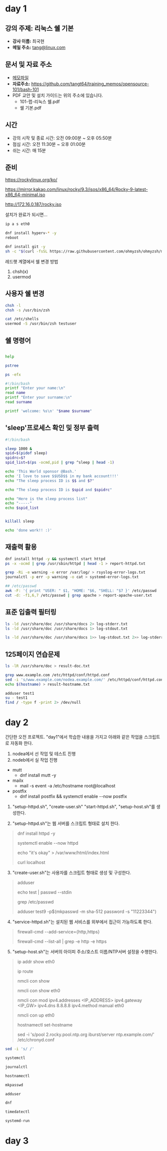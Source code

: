 # day 1

## 강의 주제: 리눅스 쉘 기본

- __강사 이름:__ 최국현
- __메일 주소:__ tang@linux.com

## 문서 및 자료 주소

- [메모파일](https://github.com/tangt64/training_memos/tree/main/opensource-101/bash-101)
- __자료주소:__ https://github.com/tangt64/training_memos/opensource-101/bash-101
- PDF 교안 및 설치 가이드는 위의 주소에 있습니다.
	- 101-랩-리눅스 쉘.pdf
	- 쉘 기본.pdf

## 시간

- 강의 시작 및 종료 시간: 오전 09:00분 ~ 오후 05:50분
- 점심 시간: 오전 11:30분 ~ 오후 01:00분
- 쉬는 시간: 매 15분

## 준비

https://rockylinux.org/ko/

https://mirror.kakao.com/linux/rocky/9.3/isos/x86_64/Rocky-9-latest-x86_64-minimal.iso

http://172.16.0.187/rocky.iso

설치가 완료가 되시면...

```bash
ip a s eth0

dnf install hyperv-* -y 
reboot

dnf install git -y
sh -c "$(curl -fsSL https://raw.githubusercontent.com/ohmyzsh/ohmyzsh/master/tools/install.sh)"
```

레드햇 계열에서 쉘 변경 방법

1. chsh(x)
2. usermod

## 사용자 쉘 변경

```bash
chsh -l
chsh -s /usr/bin/zsh

cat /etc/shells
usermod -S /usr/bin/zsh testuser
```

## 쉘 명령어

```bash

help

pstree

ps -efx

#!/bin/bash
printf "Enter your name:\n"
read name
printf "Enter your surname:\n"
read surname

printf 'welcome: %s\n' "$name $surname"


```


## 'sleep'프로세스 확인 및 정부 출력

```bash
#!/bin/bash

sleep 1000 &
spid=$(pidof sleep)
spidrc=$?
spid_list=$(ps -ocmd,pid | grep ^sleep | head -1)

echo 'This World sponsor @Bash.'
echo 'I love to save $$USD$$ in my bank account!!!'
echo "The sleep process ID is $$ and $?"

echo "The sleep process ID is $spid and $spidrc"

echo "Here is the sleep process list"
echo "-----"
echo $spid_list


killall sleep

echo 'done work!! :)'
```


## 재출력 활용

```bash
dnf install httpd -y && systemctl start httpd
ps -x -ocmd | grep /usr/sbin/httpd | head -1 > report-httpd.txt

grep -Ri -e warning -e error /var/log/ > rsyslog-error-logs.txt
journalctl -p err -p warning -o cat > systemd-error-logs.txt

## /etc/passwd
awk -F: '{ print "USER: " $1, "HOME: "$6, "SHELL: "$7 }' /etc/passwd
cut -d: -f1,6,7 /etc/passwd | grep apache > report-apache-user.txt 
```

## 표준 입출력 필터링

```bash
ls -ld /usr/share/doc /usr/share/docs 2> log-stderr.txt
ls -ld /usr/share/doc /usr/share/docs 1> log-stdout.txt

ls -ld /usr/share/doc /usr/share/docs 1>> log-stdout.txt 2>> log-stderr.txt
```

## 125페이지 연습문제

```bash
ls -lR /usr/share/doc > result-doc.txt

grep www.example.com /etc/httpd/conf/httpd.conf
sed -i 's/www.example.com/nodea.example.com/' /etc/httpd/conf/httpd.conf
echo $(hostname) > result-hostname.txt

adduser test1
su - test1
find / -type f -print 2> /dev/null
```

# day 2

간단한 오전 프로젝트. "day1"에서 학습한 내용을 가지고 아래와 같은 작업을 스크립트로 자동화 한다.

1. nodea에서 선 작업 및 테스트 진행
2. nodeb에서 실 작업 진행

- mutt
  * dnf install mutt -y
- mailx
  * mail -s event -a /etc/hostname root@localhost
- postfix
  * dnf install postfix && systemctl enable --now postfix

1. "setup-httpd.sh", "create-user.sh" "start-httpd.sh", "setup-host.sh"를 생성한다.

2. "setup-httpd.sh"는 웹 서버를 스크립트 형태로 설치 한다.
>dnf install httpd -y
>
>systemctl enable --now httpd
>
>echo "it's okay" > /var/www/html/index.html
>
>curl localhost

3. "create-user.sh"는 사용자를 스크립트 형태로 생성 및 구성한다.
>adduser <USERNAME>
>
>echo test | passwd --stdin <USERNAME>
>
>grep <USERNAME> /etc/passwd 
>
>adduser test9 -p$(mkpasswd -m sha-512 password -s "11223344")
>

4. "service-httpd.sh"는 설치된 웹 서비스를 외부에서 접근이 가능하도록 한다.
>firewall-cmd --add-service={http,https}
>
>firewall-cmd --list-all | grep -e http -e https
>

5. "setup-host.sh"는 서버의 아이피 주소/호스트 이름/NTP서버 설정을 수행한다.
>ip addr show eth0
>
>ip route
>
>nmcli con show
>
>nmcli con show eth0
>
>nmcli con mod ipv4.addresses <IP_ADDRESS> ipv4.gateway <IP_GW> ipv4.dns 8.8.8.8 ipv4.method manual eth0
>
>nmcli con up eth0
>
>hostnamectl set-hostname <HOSTNAME>
>
>sed -i 's/pool 2.rocky.pool.ntp.org iburst/server ntp.example.com/' /etc/chronyd.conf


```bash
sed -i 's/ /'

systemctl

journalctl

hostnamectl

mkpasswd

adduser

dnf 

timedatectl

systemd-run

```


# day 3
